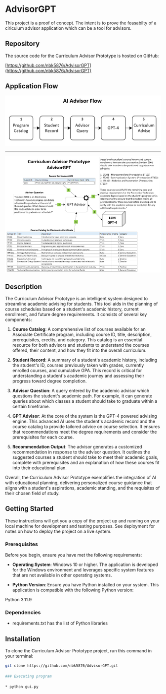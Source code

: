 # AdvisorGPT

This project is a proof of concept.  The intent is to prove the feasabilty of a  ciriculum advisor application which can be a tool for advisors.

## Repository

The source code for the Curriculum Advisor Prototype is hosted on GitHub:

[https://github.com/nbk5876/AdvisorGPT](https://github.com/nbk5876/AdvisorGPT)

## Application Flow


![Alt text](https://github.com/nbk5876/nbk5876.github.io/blob/main/AdvisorGPT/Advisor_VHigh_Overview.png?raw=true "Advisor Overview")

---

![Alt text](https://github.com/nbk5876/nbk5876.github.io/blob/main/AdvisorGPT/Advisor_Overview.png?raw=true "Advisor Overview")


## Description

The Curriculum Advisor Prototype is an intelligent system designed to streamline academic advising for students. This tool aids in the planning of course schedules based on a student's academic history, current enrollment, and future degree requirements. It consists of several key components:

1. **Course Catalog**: A comprehensive list of courses available for an Associate  Certificate program, including course ID, title, description, prerequisites, credits, and category. This catalog is an essential resource for both advisors and students to understand the courses offered, their content, and how they fit into the overall curriculum.

2. **Student Record**: A summary of a student's academic history, including the student's ID, courses previously taken with grades, currently enrolled courses, and cumulative GPA. This record is critical for understanding a student's academic journey and assessing their progress toward degree completion.

3. **Advisor Question**: A query entered by the academic advisor which questions the student's academic path. For example, it can generate queries about which classes a student should take to graduate within a certain timeframe.

4. **GPT Advisor**: At the core of the system is the GPT-4 powered advising engine. This advanced AI uses the student's academic record and the course catalog to provide tailored advice on course selection. It ensures that recommendations meet the degree requirements and consider the prerequisites for each course.

5. **Recommendation Output**: The advisor generates a customized recommendation in response to the advisor question. It outlines the suggested courses a student should take to meet their academic goals, complete with prerequisites and an explanation of how these courses fit into their educational plan.

Overall, the Curriculum Advisor Prototype exemplifies the integration of AI with educational planning, delivering personalized course guidance that aligns with a student's aspirations, academic standing, and the requisites of their chosen field of study.

## Getting Started

These instructions will get you a copy of the project up and running on your local machine for development and testing purposes. See deployment for notes on how to deploy the project on a live system.

### Prerequisites

Before you begin, ensure you have met the following requirements:

* **Operating System**: Windows 10 or higher. The application is developed for the Windows environment and leverages specific system features that are not available in other operating systems.

* **Python Version**: Ensure you have Python installed on your system. This application is compatible with the following Python version:

Python 3.11.9


### Dependencies

* requirements.txt has the list of Python libraries

## Installation

To clone the Curriculum Advisor Prototype project, run this command in your terminal:

```bash
git clone https://github.com/nbk5876/AdvisorGPT.git

### Executing program

* python gui.py


